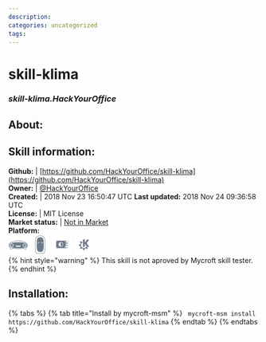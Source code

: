 ```yaml
--- 
description: 
categories: uncategorized   
tags:   
---
```


# skill-klima  
### _skill-klima.HackYourOffice_  
## About:  


## Skill information:  
**Github:** | [https://github.com/HackYourOffice/skill-klima](https://github.com/HackYourOffice/skill-klima)  
**Owner:** | [@HackYourOffice](https://github.com/HackYourOffice)  
**Created:** | 2018 Nov 23 16:50:47 UTC  **Last updated:** 2018 Nov 24 09:36:58 UTC  
**License:** | MIT License  
**Market status:** | [Not in Market](https://market.mycroft.ai/skill/)  
**Platform:**  
 ![](../.gitbook/assets/mark-1-icon.png)  ![](../.gitbook/assets/mark-2-icon.png)  ![](../.gitbook/assets/picroft-icon.png)  ![](../.gitbook/assets/kde.png)   
{% hint style="warning" %}
This skill is not aproved by Mycroft skill tester.
{% endhint %}
    
## Installation:  
{% tabs %}
{% tab title="Install by mycroft-msm" %}
``` mycroft-msm install https://github.com/HackYourOffice/skill-klima```
{% endtab %}
  {% endtabs %}
  
